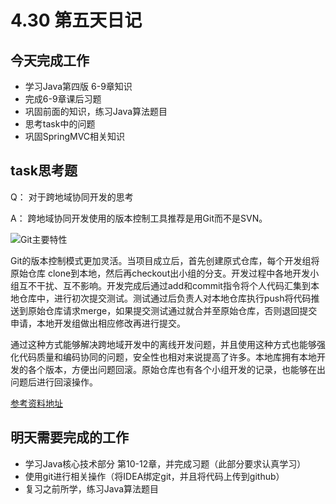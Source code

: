 # 4.30 第五天日记

## 今天完成工作

* 学习Java第四版 6-9章知识
* 完成6-9章课后习题
* 巩固前面的知识，练习Java算法题目
* 思考task中的问题
* 巩固SpringMVC相关知识

## task思考题

Q： 对于跨地域协同开发的思考

A： 跨地域协同开发使用的版本控制工具推荐是用Git而不是SVN。

![Git主要特性](http://upload-images.jianshu.io/upload_images/5609636-b4bf195a2571abca?imageMogr2/auto-orient/strip%7CimageView2/2/w/1240)

Git的版本控制模式更加灵活。当项目成立后，首先创建原式仓库，每个开发组将原始仓库 clone到本地，然后再checkout出小组的分支。开发过程中各地开发小组互不干扰、互不影响。开发完成后通过add和commit指令将个人代码汇集到本地仓库中，进行初次提交测试。测试通过后负责人对本地仓库执行push将代码推送到原始仓库请求merge，如果提交测试通过就合并至原始仓库，否则退回提交申请，本地开发组做出相应修改再进行提交。

通过这种方式能够解决跨地域开发中的离线开发问题，并且使用这种方式也能够强化代码质量和编码协同的问题，安全性也相对来说提高了许多。本地库拥有本地开发的各个版本，方便出问题回滚。原始仓库也有各个小组开发的记录，也能够在出问题后进行回滚操作。

[参考资料地址](https://blog.csdn.net/devopscsdn/article/details/71520275)

## 明天需要完成的工作

* 学习Java核心技术部分 第10-12章，并完成习题（此部分要求认真学习）
* 使用git进行相关操作（将IDEA绑定git，并且将代码上传到github）
* 复习之前所学，练习Java算法题目
